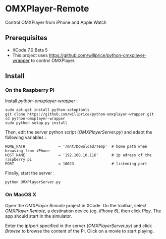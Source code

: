 # OMXPlayer-Remote
Control OMXPlayer from iPhone and Apple Watch

## Prerequisites ##

* XCode 7.0 Beta 5
* This project uses https://github.com/willprice/python-omxplayer-wrapper to control OMXPlayer.

## Install ##

### On the Raspberry Pi ###

Install *python-omxplayer-wrapper* :

```
sudo apt-get install python-setuptools
git clone https://github.com/willprice/python-omxplayer-wrapper.git
cd python-omxplayer-wrapper
sudo python setup.py install
```

Then, edit the server python script (*OMXPlayerServer.py*) and adapt the following variables :

```
HOME_PATH               = '/mnt/Download/Temp'  # home path when browsing from iPhone
HOST_NAME               = '192.168.10.116'      # ip adress of the raspberry pi
PORT                    = 10023                 # listening port
```

Finally, start the server :

```
python OMXPlayerServer.py
```

### On MacOS X ###

Open the *OMXPlayer Remote* project in XCode. On the toolbar, select *OMXPlayer Remote*, a destination device (eg. *iPhone 6*), then click *Play*. The app should start in the simulator.

Enter the ip/port specified in the server (*OMXPlayerServer.py*) and click *Browse* to browse the content of the Pi. Click on a movie to start playing.
